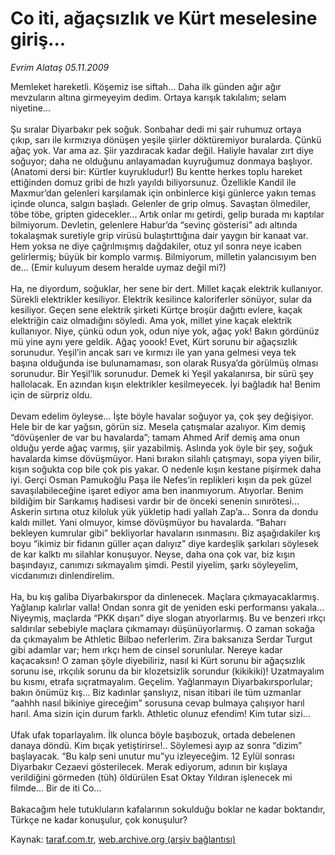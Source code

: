 # Co iti, ağaçsızlık ve Kürt meselesine giriş...

*Evrim Alataş 05.11.2009*

<div class="yazi">Memleket hareketli. Köşemiz ise siftah... Daha ilk günden ağır ağır mevzuların altına girmeyeyim dedim. Ortaya karışık takılalım; selam niyetine... <br/><br/>Şu sıralar Diyarbakır pek soğuk. Sonbahar dedi mi şair ruhumuz ortaya çıkıp, sarı ile kırmızıya dönüşen yeşile şiirler döktüremiyor buralarda. Çünkü ağaç yok. Var ama az. Şiir yazdıracak kadar değil. Haliyle havalar zırt diye soğuyor; daha ne olduğunu anlayamadan kuyruğumuz donmaya başlıyor. (Anatomi dersi bir: Kürtler kuyrukludur!) Bu kentte herkes toplu hareket ettiğinden domuz gribi de hızlı yayıldı biliyorsunuz. Özellikle Kandil ile Maxmur’dan gelenleri karşılamak için onbinlerce kişi günlerce yakın temas içinde olunca, salgın başladı. Gelenler de grip olmuş. Savaştan ölmediler, töbe töbe, gripten gidecekler... Artık onlar mı getirdi, gelip burada mı kaptılar bilmiyorum. Devletin, gelenlere Habur’da “sevinç gösterisi” adı altında tokalaşmak suretiyle grip virüsü bulaştırttığına dair yaygın bir kanaat var. Hem yoksa ne diye çağrılmışmış dağdakiler, otuz yıl sonra neye icaben gelirlermiş; büyük bir komplo varmış. Bilmiyorum, milletin yalancısıyım ben de... (Emir kuluyum desem heralde uymaz değil mi?) <br/><br/>Ha, ne diyordum, soğuklar, her sene bir dert. Millet kaçak elektrik kullanıyor. Sürekli elektrikler kesiliyor. Elektrik kesilince kaloriferler sönüyor, sular da kesiliyor. Geçen sene elektrik şirketi Kürtçe broşür dağıttı evlere, kaçak elektriğin caiz olmadığını söyledi. Ama yok, millet yine kaçak elektrik kullanıyor. Niye, çünkü odun yok, odun niye yok, ağaç yok! Bakın gördünüz mü yine aynı yere geldik. Ağaç yoook! Evet, Kürt sorunu bir ağaçsızlık sorunudur. Yeşil’in ancak sarı ve kırmızı ile yan yana gelmesi veya tek başına olduğunda ise bulunamaması, son olarak Rusya’da görülmüş olması sorunudur. Bir Yeşil’lik sorunudur. Demek ki Yeşil yakalanırsa, bir sürü şey hallolacak. En azından kışın elektrikler kesilmeyecek. İyi bağladık ha! Benim için de sürpriz oldu. <br/><br/>Devam edelim öyleyse... İşte böyle havalar soğuyor ya, çok şey değişiyor. Hele bir de kar yağsın, görün siz. Mesela çatışmalar azalıyor. Kim demiş “dövüşenler de var bu havalarda”; tamam Ahmed Arif demiş ama onun olduğu yerde ağaç varmış, şiir yazabilmiş. Aslında yok öyle bir şey, soğuk havalarda kimse dövüşmüyor. Hani bırakın silahlı çatışmayı, sopa yiyen bilir, kışın soğukta cop bile çok pis yakar. O nedenle kışın kestane pişirmek daha iyi. Gerçi Osman Pamukoğlu Paşa ile Nefes’in replikleri kışın da pek güzel savaşılabileceğine işaret ediyor ama ben inanmıyorum. Atıyorlar. Benim bildiğim bir Sarıkamış hadisesi vardır bir de önceki senenin sınırötesi... Askerin sırtına otuz kiloluk yük yükletip hadi yallah Zap’a... Sonra da dondu kaldı millet. Yani olmuyor, kimse dövüşmüyor bu havalarda. “Baharı bekleyen kumrular gibi” bekliyorlar havaların ısınmasını. Biz aşağıdakiler kış boyu “ikimiz bir fidanın güller açan dalıyız” diye kardeşlik şarkıları söylesek de kar kalktı mı silahlar konuşuyor. Neyse, daha ona çok var, biz kışın başındayız, canımızı sıkmayalım şimdi. Pestil yiyelim, şarkı söyleyelim, vicdanımızı dinlendirelim. <br/><br/>Ha, bu kış galiba Diyarbakırspor da dinlenecek. Maçlara çıkmayacaklarmış. Yağlanıp kalırlar valla! Ondan sonra git de yeniden eski performansı yakala... Niyeymiş, maçlarda “PKK dışarı” diye slogan atıyorlarmış. Bu ve benzeri ırkçı saldırılar sebebiyle maçlara çıkmamayı düşünüyorlarmış. O zaman sokağa da çıkmayalım be Athletic Bilbao neferlerim. Zira baksanıza Serdar Turgut gibi adamlar var; hem ırkçı hem de cinsel sorunlular. Nereye kadar kaçacaksın! O zaman şöyle diyebiliriz, nasıl ki Kürt sorunu bir ağaçsızlık sorunu ise, ırkçılık sorunu da bir klozetsizlik sorundur (kikikiki)! Uzatmayalım bu kısmı, etrafa sıçratmayalım. Geçelim. Yağlanmayın Diyarbakırsporlular; bakın önümüz kış... Biz kadınlar şanslıyız, nisan itibari ile tüm uzmanlar “aahhh nasıl bikiniye gireceğim” sorusuna cevap bulmaya çalışıyor harıl harıl. Ama sizin için durum farklı. Athletic olunuz efendim! Kim tutar sizi... <br/><br/>Ufak ufak toparlayalım. İlk olunca böyle başıbozuk, ortada debelenen danaya döndü. Kim bıçak yetiştirirse!.. Söylemesi ayıp az sonra “dizim” başlayacak. “Bu kalp seni unutur mu”yu izleyeceğim. 12 Eylül sonrası Diyarbakır Cezaevi gösterilecek. Merak ediyorum, adının bir kışlaya verildiğini görmeden (tüh) öldürülen Esat Oktay Yıldıran işlenecek mi filmde... Bir de iti Co... <br/><br/>Bakacağım hele tutukluların kafalarının sokulduğu boklar ne kadar boktandır, Türkçe ne kadar konuşulur, çok konuşulur?</div>

Kaynak: [taraf.com.tr](http://taraf.com.tr:80/makale/8319.htm), [web.archive.org (arşiv bağlantısı)](http://web.archive.org/web/20100329040243/http://taraf.com.tr:80/makale/8319.htm)
